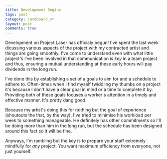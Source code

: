```yaml
---
title: Development Begins
tags: post
category: cardboard_vr
layout: post
comments: true
---
```


<p>Development on Project Laser has officialy begun! I've spent the last week dicussing various aspects of the project with my contracted artist and things are going smoothly. I've come to understand even with what little project's I've been involved in that communication is <em>key</em> in a team project and thus, ensuring a mutual understanding at these early hours will pay dividends in the long run.</p>

<p>I've done this by establishing a set of a goals to aim for and a schedule to adhere to. Often-times when I find myself twiddling my thumbs on a project it's because I don't have a clear goal in mind or a time to complete it by. Providing both of these goals focuses a worker's attention in a timely and effective manner. It's pretty dang good.</p>

<p>Because my artist's doing this for nothing but the goal of experience (shoutouts the that, by the way), I've tried to minimise his workload per week to something manageable. He definitely has other commitments so I'll be doing more than him in the long run, but the schedule has been designed around this fact so it will be fine.</p> 

<p>Anyways, I'm rambling but the key is to prepare your staff extremely mindfully for <em>any</em> project. You want maximum efficiency from everyone, not just yourself.</p>